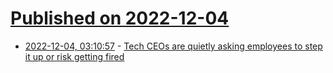 # [Published on 2022-12-04](index.md)

* [2022-12-04, 03:10:57](https://news.ycombinator.com/item?id=33850192) - [Tech CEOs are quietly asking employees to step it up or risk getting fired](https://www.businessinsider.com/tech-ceos-elon-musk-twitter-hardcore-2022-12)
